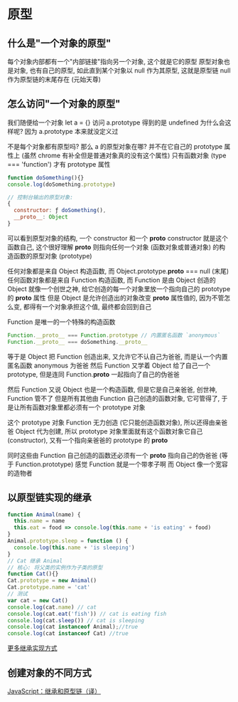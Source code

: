 # 原型
## 什么是"一个对象的原型"
每个对象内部都有一个"内部链接"指向另一个对象, 这个就是它的原型
原型对象也是对象, 也有自己的原型, 如此直到某个对象以 null 作为其原型, 这就是原型链
null 作为原型链的末尾存在 (元始天尊)

## 怎么访问"一个对象的原型"
我们随便给一个对象 let a = {} 访问 a.prototype 得到的是 undefined
为什么会这样呢? 因为 a.prototype 本来就没定义过

不是每个对象都有原型吗? 那么 a 的原型对象在哪?
并不在它自己的 prototype 属性上 (虽然 chrome 有补全但是普通对象真的没有这个属性)
只有函数对象 (type === 'function') 才有 prototype 属性
```js
function doSomething(){}
console.log(doSomething.prototype)

// 控制台输出的原型对象:
{
  constructor: ƒ doSomething(),
  __proto__: Object
}
```
可以看到原型对象的结构, 一个 constructor 和一个 __proto__
constructor 就是这个函数自己, 这个很好理解
__proto__ 则指向任何一个对象 (函数对象或普通对象) 的构造函数的原型对象 (prototype)

任何对象都是来自 Object 构造函数, 而 Object.prototype.__proto__ === null (末尾)
任何函数对象都是来自 Function 构造函数, 而 Function 是由 Object 创造的
Object 就像一个创世之神, 给它创造的每一个对象里放一个指向自己的 prototype 的 __proto__ 属性
但是 Object 是允许创造出的对象改变 __proto__ 属性值的, 因为不管怎么变, 都得有一个对象承担这个值, 最终都会回到自己

Function 是唯一的一个特殊的构造函数
```js
Function.__proto__ === Function.prototype // 内置匿名函数 `anonymous`
Function.__proto__ === doSomething.__proto__
```
等于是 Object 把 Function 创造出来, 又允许它不认自己为爸爸, 而是认一个内置匿名函数 anonymous 为爸爸
然后 Function 又学着 Object 给了自己一个 prototype, 但是连同 Function.__proto__ 一起指向了自己的伪爸爸

然后 Function 又说 Object 也是一个构造函数, 但是它是自己亲爸爸, 创世神, Function 管不了
但是所有其他由 Function 自己创造的函数对象, 它可管得了, 于是让所有函数对象里都必须有一个 prototype 对象

这个 prototype 对象 Function 无力创造 (它只能创造函数对象), 所以还得由亲爸爸 Object 代为创建, 
所以 prototype 对象里面就有这个函数对象它自己 (constructor), 又有一个指向亲爸爸的 prototype 的 __proto__

同时这些由 Function 自己创造的函数还必须有一个 __proto__ 指向自己的伪爸爸 (等于 Function.prototype)
感觉 Function 就是一个带孝子啊
而 Object 像一个宽容的造物者


## 以原型链实现的继承
```js
function Animal(name) {
  this.name = name
  this.eat = food => console.log(this.name + 'is eating' + food)
}
Animal.prototype.sleep = function () {
  console.log(this.name + 'is sleeping')
}
// Cat 继承 Animal
// 核心: 将父类的实例作为子类的原型
function Cat(){}
Cat.prototype = new Animal()
Cat.prototype.name = 'cat'
// 测试
var cat = new Cat()
console.log(cat.name) // cat
console.log(cat.eat('fish')) // cat is eating fish
console.log(cat.sleep()) // cat is sleeping
console.log(cat instanceof Animal);//true 
console.log(cat instanceof Cat) //true
```
[更多继承实现方式](https://www.cnblogs.com/humin/p/4556820.html)

## 创建对象的不同方式
[JavaScript：继承和原型链（译）](https://justjavac.com/2015/12/09/inheritance-and-the-prototype-chain.html)
